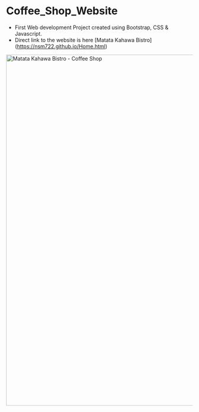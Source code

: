# Coffee_Shop_Website

* First Web development Project created using Bootstrap, CSS & Javascript.
* Direct link to the website is here [Matata Kahawa Bistro] (https://nsm722.github.io/Home.html)
<img width="946" alt="Matata Kahawa Bistro - Coffee Shop" src="https://user-images.githubusercontent.com/83452606/164335992-f9c07f3b-f5a3-4310-8ebf-f2f7bb058384.png">
